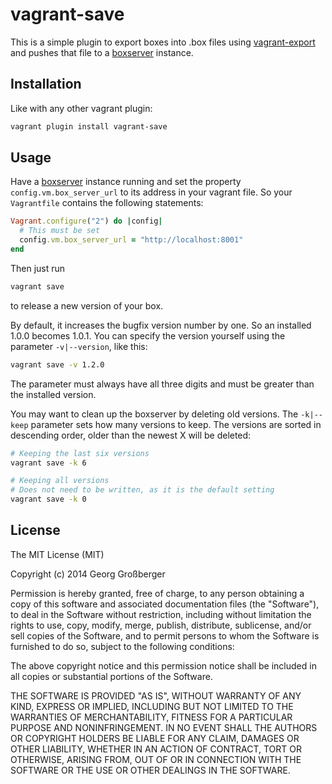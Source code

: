 # vagrant-save

This is a simple plugin to export boxes into .box files using [vagrant-export](https://github.com/trenker/vagrant-export) and pushes that file to a  [boxserver](https://github.com/trenker/boxserver) instance.

## Installation

Like with any other vagrant plugin:

```bash
vagrant plugin install vagrant-save
```

## Usage

Have a [boxserver](https://github.com/trenker/boxserver) instance running and set the property `config.vm.box_server_url` to its address in your vagrant file. So your `Vagrantfile` contains the following statements:

```ruby
Vagrant.configure("2") do |config|
  # This must be set
  config.vm.box_server_url = "http://localhost:8001"
end
```

Then just run

```bash
vagrant save
```

to release a new version of your box.

By default, it increases the bugfix version number by one. So an installed 1.0.0 becomes 1.0.1. You can specify the version yourself using the parameter `-v|--version`, like this:

```bash
vagrant save -v 1.2.0
```

The parameter must always have all three digits and must be greater than the installed version.

You may want to clean up the boxserver by deleting old versions. The `-k|--keep` parameter sets how many versions to keep. The versions are sorted in descending order, older than the newest X will be deleted:

```bash
# Keeping the last six versions
vagrant save -k 6

# Keeping all versions
# Does not need to be written, as it is the default setting
vagrant save -k 0
```

## License

The MIT License (MIT)

Copyright (c) 2014 Georg Großberger

Permission is hereby granted, free of charge, to any person obtaining a copy
of this software and associated documentation files (the "Software"), to deal
in the Software without restriction, including without limitation the rights
to use, copy, modify, merge, publish, distribute, sublicense, and/or sell
copies of the Software, and to permit persons to whom the Software is
furnished to do so, subject to the following conditions:

The above copyright notice and this permission notice shall be included in
all copies or substantial portions of the Software.

THE SOFTWARE IS PROVIDED "AS IS", WITHOUT WARRANTY OF ANY KIND, EXPRESS OR
IMPLIED, INCLUDING BUT NOT LIMITED TO THE WARRANTIES OF MERCHANTABILITY,
FITNESS FOR A PARTICULAR PURPOSE AND NONINFRINGEMENT. IN NO EVENT SHALL THE
AUTHORS OR COPYRIGHT HOLDERS BE LIABLE FOR ANY CLAIM, DAMAGES OR OTHER
LIABILITY, WHETHER IN AN ACTION OF CONTRACT, TORT OR OTHERWISE, ARISING FROM,
OUT OF OR IN CONNECTION WITH THE SOFTWARE OR THE USE OR OTHER DEALINGS IN
THE SOFTWARE.
